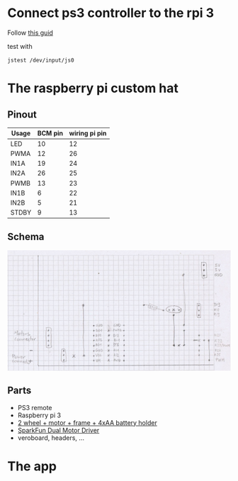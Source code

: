 

# Connect ps3 controller to the rpi 3

Follow [this guid](https://pimylifeup.com/raspberry-pi-playstation-controllers/)

test with

```
jstest /dev/input/js0
```

# The raspberry pi custom hat

## Pinout

| Usage | BCM pin  | wiring pi pin |
|-------|----------|---------------|
| LED   | 10       | 12            |
| PWMA  | 12       | 26            |
| IN1A  | 19       | 24            |
| IN2A  | 26       | 25            |
| PWMB  | 13       | 23            |
| IN1B  | 6        | 22            |
| IN2B  | 5        | 21            |
| STDBY | 9        | 13            |

## Schema

![schema veroboard](schema_veroboard.jpg "schema veroboard")

## Parts

  - PS3 remote
  - Raspberry pi 3
  - [2 wheel + motor + frame + 4xAA battery holder](https://alexnld.com/product/2wd-smart-robot-car-chassis-kit-speed-encoder-battery-box-arduino-2-motor-1-48/)
  - [SparkFun Dual Motor Driver](https://www.sparkfun.com/products/14450)
  - veroboard, headers, ...

# The app
